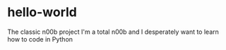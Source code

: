 # hello-world
The classic n00b project
I'm a total n00b and I desperately want to learn how to code in Python
